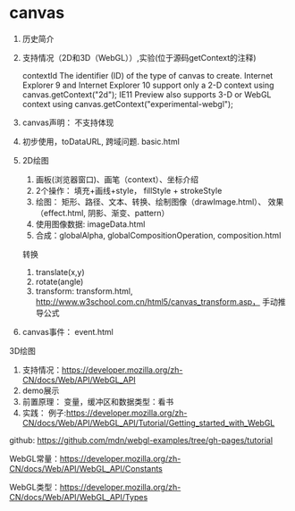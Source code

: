 # canvas

1. 历史简介

2. 支持情况（2D和3D（WebGL））,实验(位于源码getContext的注释)

    contextId The identifier (ID) of the type of canvas to create. 
    Internet Explorer 9 and Internet Explorer 10 support only a 2-D context 
    using canvas.getContext("2d"); IE11 Preview also supports 3-D or WebGL 
    context using canvas.getContext("experimental-webgl");

3. canvas声明： 不支持体现

4. 初步使用，toDataURL, 跨域问题. basic.html

5. 2D绘图
    1. 画板(浏览器窗口)、画笔（context）、坐标介绍
    2. 2个操作： 填充+画线+style， fillStyle + strokeStyle
    3. 绘图： 矩形、路径、文本、转换、绘制图像（drawImage.html）、
    效果（effect.html, 阴影、渐变、pattern）
    4. 使用图像数据: imageData.html
    5. 合成：globalAlpha, globalCompositionOperation, composition.html

    转换
    1. translate(x,y)
    2. rotate(angle)
    3. transform: transform.html, http://www.w3school.com.cn/html5/canvas_transform.asp， 手动推导公式

6. canvas事件： event.html

3D绘图

1. 支持情况：https://developer.mozilla.org/zh-CN/docs/Web/API/WebGL_API
2. demo展示
3. 前置原理： 变量，缓冲区和数据类型：看书
4. 实践： 例子:https://developer.mozilla.org/zh-CN/docs/Web/API/WebGL_API/Tutorial/Getting_started_with_WebGL

github: https://github.com/mdn/webgl-examples/tree/gh-pages/tutorial

WebGL常量：https://developer.mozilla.org/zh-CN/docs/Web/API/WebGL_API/Constants

WebGL类型：https://developer.mozilla.org/zh-CN/docs/Web/API/WebGL_API/Types




